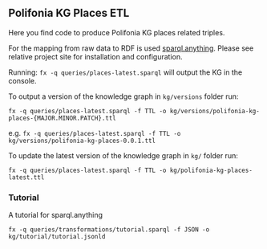 ## Polifonia KG Places ETL

Here you find code to produce Polifonia KG places related triples.

For the mapping from raw data to RDF is used [sparql.anything](https://github.com/SPARQL-Anything/sparql.anything).
Please see relative project site for installation and configuration.

Running: `fx -q queries/places-latest.sparql` will output the KG in the console.


To output a version of the knowledge graph in `kg/versions` folder run:

```fx -q queries/places-latest.sparql -f TTL -o kg/versions/polifonia-kg-places-{MAJOR.MINOR.PATCH}.ttl```

e.g. ```fx -q queries/places-latest.sparql -f TTL -o kg/versions/polifonia-kg-places-0.0.1.ttl```



To update the latest version of the knowledge graph in `kg/` folder run:

```fx -q queries/places-latest.sparql -f TTL -o kg/polifonia-kg-places-latest.ttl```


### Tutorial

A tutorial for sparql.anything

```fx -q queries/transformations/tutorial.sparql -f JSON -o kg/tutorial/tutorial.jsonld```

